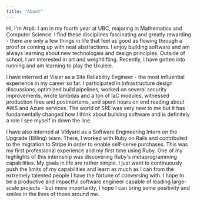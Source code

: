 ```yaml
---
title: "About"
---
```


Hi, I'm Arpit. I am in my fourth year at UBC, majoring in
Mathematics and Computer Science. I find these disciplines
fascinating and greatly rewarding - there are only a few things in
life that feel as good as flowing through a proof or coming up with
neat abstractions. I enjoy building software and am always learning
about new technologies and design principles. Outside of school, I
am interested in art and weightlifting. Recently, I have gotten into
running and am learning to play the Ukulele.

I have interned at Visier as a Site Reliability Engineer - the most
influential experience in my career so far. I participated in
infrastructure design discussions, optimized build pipelines, worked
on several security improvements, wrote lambdas and a ton of IaC
modules, witnessed production fires and postmortems, and spent hours
on end reading about AWS and Azure services. The world of SRE was
very new to me but it has fundamentally changed how I think about
building software and is definitely a role I see myself in down the
line.

I have also interned at Vidyard as a Software Engineering Intern on
the Upgrade (Billing) team. There, I worked with Ruby on Rails and
contributed to the migration to Stripe in order to enable self-serve
purchases. This was my first professional experience and my first
time using Ruby. One of my highlights of this internship was
discovering Ruby's metaprogramming capabilities. My goals in life
are rather simple. I just want to continuously push the limits of my
capabilities and learn as much as I can from the extremely talented
people I have the fortune of conversing with. I hope to be a
productive and impactful software engineer capable of leading
large-scale projects - but more importantly, I hope I can bring some
positivity and smiles in the lives of those around me.
